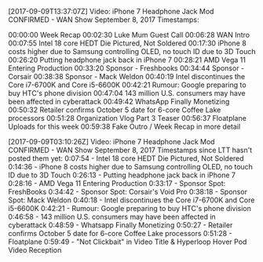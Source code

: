 [2017-09-09T13:37:07Z] Video: iPhone 7 Headphone Jack Mod CONFIRMED - WAN Show September 8, 2017 
Timestamps:

00:00:00 Week Recap
00:02:30 Luke Mum Guest Call
00:06:28 WAN Intro
00:07:55 Intel 18 core HEDT Die Pictured, Not Soldered
00:17:30 iPhone 8 costs higher due to Samsung controlling OLED, no touch ID due to 3D Touch
00:26:20 Putting headphone jack back in iPhone 7
00:28:21 AMD Vega 11 Entering Production
00:33:20 Sponsor - Freshbooks
00:34:44 Sponsor - Corsair
00:38:38 Sponsor - Mack Weldon
00:40:19 Intel discontinues the Core i7-6700K and Core i5-6600K
00:42:21 Rumour: Google preparing to buy HTC's phone division
00:47:04 143 million U.S. consumers may have been affected in cyberattack
00:49:42 WhatsApp Finally Monetizing
00:50:32 Retailer confirms October 5 date for 6-core Coffee Lake processors
00:51:28 Organization Vlog Part 3 Teaser
00:56:37 Floatplane Uploads for this week
00:59:38 Fake Outro / Week Recap in more detail

[2017-09-09T03:10:26Z] Video: iPhone 7 Headphone Jack Mod CONFIRMED - WAN Show September 8, 2017 
Timestamps since LTT hasn't posted them yet:
0:07:54 - Intel 18 core HEDT Die Pictured, Not Soldered
0:14:36 - iPhone 8 costs higher due to Samsung controlling OLED, no touch ID due to 3D Touch
0:26:13 - Putting headphone jack back in iPhone 7
0:28:16 - AMD Vega 11 Entering Production
0:33:17 - Sponsor Spot: FreshBooks
0:34:42 - Sponsor Spot: Corsair's Void Pro
0:38:18 - Sponsor Spot: Mack Weldon
0:40:18 - Intel discontinues the Core i7-6700K and Core i5-6600K
0:42:21 - Rumour: Google preparing to buy HTC's phone division
0:46:58 - 143 million U.S. consumers may have been affected in cyberattack
0:48:59 - Whatsapp Finally Monetizing
0:50:27 - Retailer confirms October 5 date for 6-core Coffee Lake processors
0:51:28 - Floatplane
0:59:49 - "Not Clickbait" in Video Title & Hyperloop Hover Pod Video Reception

